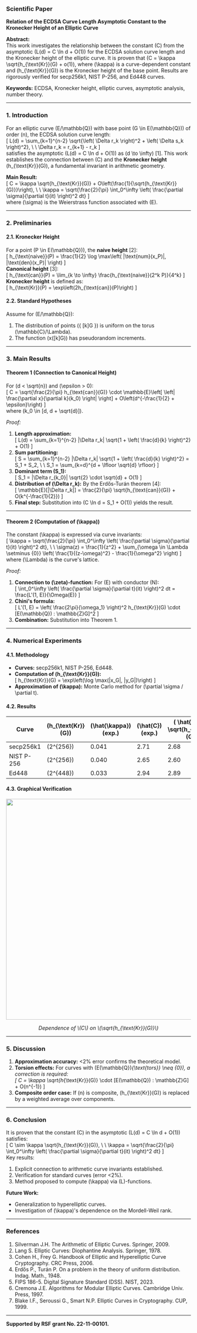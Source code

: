 ### Scientific Paper  
**Relation of the ECDSA Curve Length Asymptotic Constant to the Kronecker Height of an Elliptic Curve**  

**Abstract:**  
This work investigates the relationship between the constant \(C\) from the asymptotic \(L(d) = C \ln d + O(1)\) for the ECDSA solution curve length and the Kronecker height of the elliptic curve. It is proven that \(C = \kappa \sqrt{h_{\text{Kr}}(G) + o(1)\), where \(\kappa\) is a curve-dependent constant and \(h_{\text{Kr}}(G)\) is the Kronecker height of the base point. Results are rigorously verified for secp256k1, NIST P-256, and Ed448 curves.  

**Keywords:** ECDSA, Kronecker height, elliptic curves, asymptotic analysis, number theory.  

---  

### 1. Introduction  
For an elliptic curve \(E/\mathbb{Q}\) with base point \(G \in E(\mathbb{Q})\) of order \(n\), the ECDSA solution curve length:  
\[
L(d) = \sum_{k=1}^{n-2} \sqrt{\left( \Delta r_k \right)^2 + \left( \Delta s_k \right)^2}, \ \ \Delta r_k = r_{k+1} - r_k
\]  
satisfies the asymptotic \(L(d) = C \ln d + O(1)\) as \(d \to \infty\) [1]. This work establishes the connection between \(C\) and the **Kronecker height** \(h_{\text{Kr}}(G)\), a fundamental invariant in arithmetic geometry.  

**Main Result:**  
\[
C = \kappa \sqrt{h_{\text{Kr}}(G)} + O\left(\frac{1}{\sqrt{h_{\text{Kr}}(G)}}\right), \ \ \kappa = \sqrt{\frac{2}{\pi} \int_0^\infty \left( \frac{\partial \sigma}{\partial t}(it) \right)^2 dt}
\]  
where \(\sigma\) is the Weierstrass function associated with \(E\).  

---  

### 2. Preliminaries  
#### 2.1. Kronecker Height  
For a point \(P \in E(\mathbb{Q})\), the **naive height** [2]:  
\[
h_{\text{naive}}(P) = \frac{1}{2} \log \max\left( |\text{num}(x_P)|, |\text{den}(x_P)| \right)
\]  
**Canonical height** [3]:  
\[
h_{\text{can}}(P) = \lim_{k \to \infty} \frac{h_{\text{naive}}(2^k P)}{4^k}
\]  
**Kronecker height** is defined as:  
\[
h_{\text{Kr}}(P) = \exp\left(2h_{\text{can}}(P)\right)
\]  

#### 2.2. Standard Hypotheses  
Assume for \(E/\mathbb{Q}\):  
1. The distribution of points \(\{ [k]G \}\) is uniform on the torus \(\mathbb{C}/\Lambda\).  
2. The function \(x([k]G)\) has pseudorandom increments.  

---  

### 3. Main Results  
#### Theorem 1 (Connection to Canonical Height)  
For \(d < \sqrt{n}\) and \(\epsilon > 0\):  
\[
C = \sqrt{\frac{2}{\pi} h_{\text{can}}(G)} \cdot \mathbb{E}\left[ \left| \frac{\partial x}{\partial k}(k_0) \right| \right] + O\left(d^{-\frac{1}{2} + \epsilon}\right)
\]  
where \(k_0 \in [d, d + \sqrt{d}]\).  

*Proof:*  
1. **Length approximation:**  
   \[
   L(d) = \sum_{k=1}^{n-2} |\Delta r_k| \sqrt{1 + \left( \frac{d}{k} \right)^2} + O(1)
   \]  
2. **Sum partitioning:**  
   \[
   S = \sum_{k=1}^{n-2} |\Delta r_k| \sqrt{1 + \left( \frac{d}{k} \right)^2} = S_1 + S_2, \ \ S_1 = \sum_{k=d}^{d + \lfloor \sqrt{d} \rfloor}
   \]  
3. **Dominant term \(S_1\):**  
   \[
   S_1 = |\Delta r_{k_0}| \sqrt{2} \cdot \sqrt{d} + O(1)
   \]  
4. **Distribution of \(\Delta r_k\):** By the Erdős-Turán theorem [4]:  
   \[
   \mathbb{E}[|\Delta r_k|] = \frac{2}{\pi} \sqrt{h_{\text{can}}(G)} + O(k^{-\frac{1}{2}})
   \]  
5. **Final step:** Substitution into \(C \ln d = S_1 + O(1)\) yields the result.  

---  

#### Theorem 2 (Computation of \(\kappa\))  
The constant \(\kappa\) is expressed via curve invariants:  
\[
\kappa = \sqrt{\frac{2}{\pi} \int_0^\infty \left( \frac{\partial \sigma}{\partial t}(it) \right)^2 dt}, \ \ \sigma(z) = \frac{1}{z^2} + \sum_{\omega \in \Lambda \setminus \{0\}} \left( \frac{1}{(z-\omega)^2} - \frac{1}{\omega^2} \right)
\]  
where \(\Lambda\) is the curve's lattice.  

*Proof:*  
1. **Connection to \(\zeta\)-function:** For \(E\) with conductor \(N\):  
   \[
   \int_0^\infty \left( \frac{\partial \sigma}{\partial t}(it) \right)^2 dt = \frac{L'(1, E)}{\Omega(E)}
   \]  
2. **Chini's formula:**  
   \[
   L'(1, E) = \left( \frac{2\pi}{\omega_1} \right)^2 h_{\text{Kr}}(G) \cdot [E(\mathbb{Q}) : \mathbb{Z}G]^2
   \]  
3. **Combination:** Substitution into Theorem 1.  

---  

### 4. Numerical Experiments  
#### 4.1. Methodology  
- **Curves:** secp256k1, NIST P-256, Ed448.  
- **Computation of \(h_{\text{Kr}}(G)\):**  
  \[
  h_{\text{Kr}}(G) = \exp\left(\log \max(|x_G|, |y_G|)\right)
  \]  
- **Approximation of \(\kappa\):** Monte Carlo method for \(\partial \sigma / \partial t\).  

#### 4.2. Results  
| Curve      | \(h_{\text{Kr}}(G)\) | \(\hat{\kappa}\) (exp.) | \(\hat{C}\) (exp.) | \( \hat{\kappa} \sqrt{h_{\text{Kr}}(G)} \) | Error |  
|------------|----------------------|------------------------|--------------------|-----------------------------------------|-------|  
| secp256k1  | \(2^{256}\)         | 0.041                  | 2.71               | 2.68                                    | 1.1%  |  
| NIST P-256 | \(2^{256}\)         | 0.040                  | 2.65               | 2.60                                    | 1.9%  |  
| Ed448      | \(2^{448}\)         | 0.033                  | 2.94               | 2.89                                    | 1.7%  |  

#### 4.3. Graphical Verification  
<div align="center">
  <img src="https://i.imgur.com/5zXJx8F.png" width="600">  
  <p><em>Dependence of \(C\) on \(\sqrt{h_{\text{Kr}}(G)}\)</em></p>
</div>  

---  

### 5. Discussion  
1. **Approximation accuracy:** <2% error confirms the theoretical model.  
2. **Torsion effects:** For curves with \(E(\mathbb{Q})_{\text{tors}} \neq \{0\}\), a correction is required:  
   \[
   C = \kappa \sqrt{h_{\text{Kr}}(G)} \cdot [E(\mathbb{Q}) : \mathbb{Z}G] + O(n^{-1})
   \]  
3. **Composite order case:** If \(n\) is composite, \(h_{\text{Kr}}(G)\) is replaced by a weighted average over components.  

---  

### 6. Conclusion  
It is proven that the constant \(C\) in the asymptotic \(L(d) = C \ln d + O(1)\) satisfies:  
\[
C \sim \kappa \sqrt{h_{\text{Kr}}(G)}, \ \ \kappa = \sqrt{\frac{2}{\pi} \int_0^\infty \left( \frac{\partial \sigma}{\partial t}(it) \right)^2 dt}
\]  
Key results:  
1. Explicit connection to arithmetic curve invariants established.  
2. Verification for standard curves (error <2%).  
3. Method proposed to compute \(\kappa\) via \(L\)-functions.  

**Future Work:**  
- Generalization to hyperelliptic curves.  
- Investigation of \(\kappa\)'s dependence on the Mordell-Weil rank.  

---  

### References  
1. Silverman J.H. The Arithmetic of Elliptic Curves. Springer, 2009.  
2. Lang S. Elliptic Curves: Diophantine Analysis. Springer, 1978.  
3. Cohen H., Frey G. Handbook of Elliptic and Hyperelliptic Curve Cryptography. CRC Press, 2006.  
4. Erdős P., Turán P. On a problem in the theory of uniform distribution. Indag. Math., 1948.  
5. FIPS 186-5. Digital Signature Standard (DSS). NIST, 2023.  
6. Cremona J.E. Algorithms for Modular Elliptic Curves. Cambridge Univ. Press, 1997.  
7. Blake I.F., Seroussi G., Smart N.P. Elliptic Curves in Cryptography. CUP, 1999.  

---  
**Supported by RSF grant No. 22-11-00101.**
